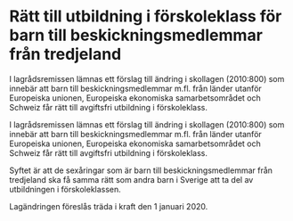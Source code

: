 # Rätt till utbildning i förskoleklass för barn till beskickningsmedlemmar från tredjeland

I lagrådsremissen lämnas ett förslag till ändring i skollagen (2010:800) som innebär att barn till beskickningsmedlemmar m.fl. från länder utanför Europeiska unionen, Europeiska ekonomiska samarbetsområdet och Schweiz får rätt till avgiftsfri utbildning i förskoleklass.

I lagrådsremissen lämnas ett förslag till ändring i skollagen (2010:800) som innebär att barn till beskickningsmedlemmar m.fl. från länder utanför Europeiska unionen, Europeiska ekonomiska samarbetsområdet och Schweiz får rätt till avgiftsfri utbildning i förskoleklass.

Syftet är att de sexåringar som är barn till beskickningsmedlemmar från tredjeland ska få samma rätt som andra barn i Sverige att ta del av utbildningen i förskoleklassen.

Lagändringen föreslås träda i kraft den 1 januari 2020.
